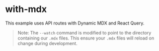# with-mdx

This example uses API routes with Dynamic MDX and React Query.

> Note: The `--watch` command is modified to point to the directory containing
> our `.mdx` files. This ensure your `.mdx` files will reload on change during
> development.
